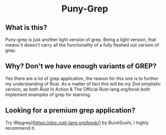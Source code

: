 <div align="center">
<h1>Puny-Grep</h1>
</div>

## What is this?
Puny-grep is just another light version of grep. Being a light version, that means it doesn't carry all the functionality of a fully fleshed out version of grep.

## Why? Don't we have enough variants of GREP?
Yes there are a lot of grep application, the reason for this one is to further my understanding of Rust.
As a matter of fact this will be my 2nd simplistic version, as both Rust In Action & The Official Rust-lang.org/book both implement examples of grep for learning.

## Looking for a premium grep application?
Try (Ripgrep)[https://doc.rust-lang.org/book/] by BurntSushi, I highly recommend it.
